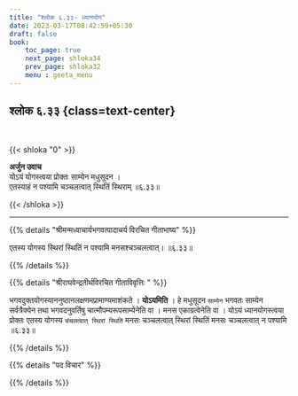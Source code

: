 ```yaml
---
title: "श्लोक ६.३३- ध्यानयोग"
date: 2023-03-17T08:42:59+05:30
draft: false
book:
    toc_page: true
    next_page: shloka34
    prev_page: shloka32
    menu : geeta_menu
---
```




## श्लोक ६.३३ {class=text-center}

<br/>

{{< shloka  "0"  >}}

**अर्जुन उवाच**   
योऽयं योगस्त्वया प्रोक्तः साम्येन मधुसूदन ।  
एतस्याहं न पश्यामि चञ्चलत्वात् स्थितिं स्थिराम् ॥६.३३॥

{{< /shloka >}}

---


{{% details "श्रीमन्मध्वाचार्यभगवत्पादाचर्य विरचित  गीताभाष्य" %}}

एतस्य योगस्य स्थिरां स्थितिं न पश्यामि मनसश्चञ्चलत्वात्। ॥६.३३॥

{{% /details %}}


{{% details "श्रीराघवेन्द्रतीर्थविरचित गीताविवृत्तिः " %}}

भगवदुक्तयोगस्याननुष्ठानलक्षणमप्रामाण्यमाशंकते । **योऽयमिति** । हे
मधुसूदन `साम्येन` भगवतः साम्येन सर्वत्रैक्येन तथा भगवदनुवर्तिषु
चात्मौपम्यरूपसाम्येनेति वा । मनस एकाग्रत्वेनेति वा । योऽयं ध्यानयोगस्त्वया प्रोक्तः 
एतस्य योगस्य `चंचलत्वात् स्थिरां स्थितिं` मनसः चञ्चलत्वात् स्थिरां स्थितिं मनसः 
चञ्चलत्वात् न पश्यामि ॥६.३३॥

{{% /details %}}


{{% details "पद विचार" %}}


{{% /details %}}
